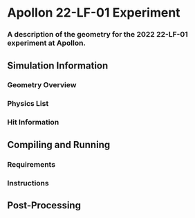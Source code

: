 # Apollon 22-LF-01 Experiment
### A description of the geometry for the 2022 22-LF-01 experiment at Apollon.

## Simulation Information
### Geometry Overview
### Physics List
### Hit Information

## Compiling and Running
### Requirements
### Instructions

## Post-Processing